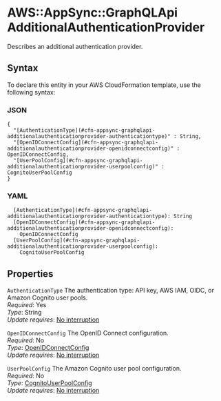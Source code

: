 # AWS::AppSync::GraphQLApi AdditionalAuthenticationProvider<a name="aws-properties-appsync-graphqlapi-additionalauthenticationprovider"></a>

Describes an additional authentication provider\.

## Syntax<a name="aws-properties-appsync-graphqlapi-additionalauthenticationprovider-syntax"></a>

To declare this entity in your AWS CloudFormation template, use the following syntax:

### JSON<a name="aws-properties-appsync-graphqlapi-additionalauthenticationprovider-syntax.json"></a>

```
{
  "[AuthenticationType](#cfn-appsync-graphqlapi-additionalauthenticationprovider-authenticationtype)" : String,
  "[OpenIDConnectConfig](#cfn-appsync-graphqlapi-additionalauthenticationprovider-openidconnectconfig)" : OpenIDConnectConfig,
  "[UserPoolConfig](#cfn-appsync-graphqlapi-additionalauthenticationprovider-userpoolconfig)" : CognitoUserPoolConfig
}
```

### YAML<a name="aws-properties-appsync-graphqlapi-additionalauthenticationprovider-syntax.yaml"></a>

```
  [AuthenticationType](#cfn-appsync-graphqlapi-additionalauthenticationprovider-authenticationtype): String
  [OpenIDConnectConfig](#cfn-appsync-graphqlapi-additionalauthenticationprovider-openidconnectconfig): 
    OpenIDConnectConfig
  [UserPoolConfig](#cfn-appsync-graphqlapi-additionalauthenticationprovider-userpoolconfig): 
    CognitoUserPoolConfig
```

## Properties<a name="aws-properties-appsync-graphqlapi-additionalauthenticationprovider-properties"></a>

`AuthenticationType`  <a name="cfn-appsync-graphqlapi-additionalauthenticationprovider-authenticationtype"></a>
The authentication type: API key, AWS IAM, OIDC, or Amazon Cognito user pools\.  
*Required*: Yes  
*Type*: String  
*Update requires*: [No interruption](https://docs.aws.amazon.com/AWSCloudFormation/latest/UserGuide/using-cfn-updating-stacks-update-behaviors.html#update-no-interrupt)

`OpenIDConnectConfig`  <a name="cfn-appsync-graphqlapi-additionalauthenticationprovider-openidconnectconfig"></a>
The OpenID Connect configuration\.  
*Required*: No  
*Type*: [OpenIDConnectConfig](aws-properties-appsync-graphqlapi-openidconnectconfig.md)  
*Update requires*: [No interruption](https://docs.aws.amazon.com/AWSCloudFormation/latest/UserGuide/using-cfn-updating-stacks-update-behaviors.html#update-no-interrupt)

`UserPoolConfig`  <a name="cfn-appsync-graphqlapi-additionalauthenticationprovider-userpoolconfig"></a>
The Amazon Cognito user pool configuration\.  
*Required*: No  
*Type*: [CognitoUserPoolConfig](aws-properties-appsync-graphqlapi-cognitouserpoolconfig.md)  
*Update requires*: [No interruption](https://docs.aws.amazon.com/AWSCloudFormation/latest/UserGuide/using-cfn-updating-stacks-update-behaviors.html#update-no-interrupt)